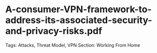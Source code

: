 # A-consumer-VPN-framework-to-address-its-associated-security-and-privacy-risks.pdf

Tags: Attacks, Threat Model, VPN
Section: Working From Home